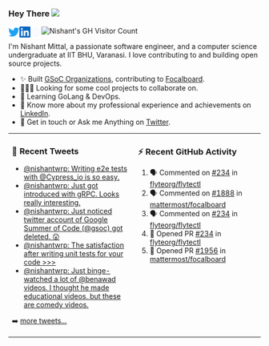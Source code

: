 ### Hey There <img src="https://media.giphy.com/media/hvRJCLFzcasrR4ia7z/giphy.gif" width="25px">
<a href="https://urls.nishantwrp.com/twitter-github" target="_blank">
  <img align="left" alt="Nishant's Twitter" width="22px" src="./assets/twitter.svg" />
</a>
<a href="https://urls.nishantwrp.com/linkedin-github" target="_blank">
  <img align="left" alt="Nishant's LinkedIn" width="22px" src="./assets/linkedin.svg" />
</a>
<a href="https://urls.nishantwrp.com/site-github" target="_blank">
  <img align="left" alt="Nishant's Site" width="22px" src="./assets/globe.svg" />
</a>
<img src="https://komarev.com/ghpvc/?username=nishantwrp" alt="Nishant's GH Visitor Count" />

I'm Nishant Mittal, a passionate software engineer, and a computer science undergraduate at IIT BHU, Varanasi. I love contributing to and building open source projects.

- ✨ Built [GSoC Organizations](https://www.gsocorganizations.dev/), contributing to [Focalboard](https://github.com/mattermost/focalboard).
- 👨🏽‍💻 Looking for some cool projects to collaborate on.
- 🌱 Learning GoLang & DevOps.
- 🚀 Know more about my professional experience and achievements on [LinkedIn](https://urls.nishantwrp.com/linkedin-github).
- 💬 Get in touch or Ask me Anything on [Twitter](https://urls.nishantwrp.com/twitter-github).

<table><tr>
<td valign="top" width="50%">

### 📱 Recent Tweets
<!-- TWITTER:START -->
- [@nishantwrp: Writing e2e tests with @Cypress_io is so easy.](https://rss.app/articles/cb4e791f6f6d729c074351566bd3a7c508111d6e1136a1e9c3ec930d979628d4f61eb1492ac7df6cf5aa637bd917099260d161e0c41b72178e)
- [@nishantwrp: Just got introduced with gRPC. Looks really interesting.](https://rss.app/articles/cb4e791f6f6d729c074351566bd3a7c508111d6e1136a1e9c3ec930d979628d4f61eb1492ac7df6cf5a5637ed6130c9265d56de6c71a791482)
- [@nishantwrp: Just noticed twitter account of Google Summer of Code &lpar;@gsoc&rpar; got deleted. 😮](https://rss.app/articles/cb4e791f6f6d729c074351566bd3a7c508111d6e1136a1e9c3ec930d979628d4f61eb1492ac7df6cf5a56d74d612089260d06fe6c61572138a)
- [@nishantwrp: The satisfaction after writing unit tests for your code &gt;&gt;&gt;](https://rss.app/articles/cb4e791f6f6d729c074351566bd3a7c508111d6e1136a1e9c3ec930d979628d4f61eb1492ac7df6cf5a4627adf16069465d46be1c21272128a)
- [@nishantwrp: Just binge-watched a lot of @benawad videos. I thought he made educational videos, but these are comedy videos.](https://rss.app/articles/cb4e791f6f6d729c074351566bd3a7c508111d6e1136a1e9c3ec930d979628d4f61eb1492ac7df6cf5a46b7edc11079069d46de8c1117c148b)
<!-- TWITTER:END -->
➡️ [more tweets...](https://twitter.com/nishantwrp)

</td>
<td valign="top" width="50%">

### ⚡ Recent GitHub Activity
<!--START_SECTION:activity-->
1. 🗣 Commented on [#234](https://github.com/flyteorg/flytectl/issues/234) in [flyteorg/flytectl](https://github.com/flyteorg/flytectl)
2. 🗣 Commented on [#1888](https://github.com/mattermost/focalboard/issues/1888) in [mattermost/focalboard](https://github.com/mattermost/focalboard)
3. 🗣 Commented on [#234](https://github.com/flyteorg/flytectl/issues/234) in [flyteorg/flytectl](https://github.com/flyteorg/flytectl)
4. 💪 Opened PR [#234](https://github.com/flyteorg/flytectl/pull/234) in [flyteorg/flytectl](https://github.com/flyteorg/flytectl)
5. 💪 Opened PR [#1956](https://github.com/mattermost/focalboard/pull/1956) in [mattermost/focalboard](https://github.com/mattermost/focalboard)
<!--END_SECTION:activity-->

</td>
</tr></table>
